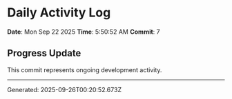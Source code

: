 # Daily Activity Log

**Date**: Mon Sep 22 2025
**Time**: 5:50:52 AM
**Commit**: 7

## Progress Update

This commit represents ongoing development activity.

---
Generated: 2025-09-26T00:20:52.673Z
